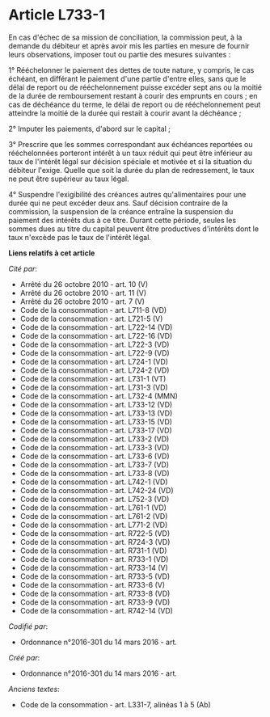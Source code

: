 # Article L733-1

En cas d'échec de sa mission de conciliation, la commission peut, à la demande du débiteur et après avoir mis les parties en
mesure de fournir leurs observations, imposer tout ou partie des mesures suivantes :

1° Rééchelonner le paiement des dettes de toute nature, y compris, le cas échéant, en différant le paiement d'une partie
d'entre elles, sans que le délai de report ou de rééchelonnement puisse excéder sept ans ou la moitié de la durée de
remboursement restant à courir des emprunts en cours ; en cas de déchéance du terme, le délai de report ou de rééchelonnement
peut atteindre la moitié de la durée qui restait à courir avant la déchéance ;

2° Imputer les paiements, d'abord sur le capital ;

3° Prescrire que les sommes correspondant aux échéances reportées ou rééchelonnées porteront intérêt à un taux réduit qui
peut être inférieur au taux de l'intérêt légal sur décision spéciale et motivée et si la situation du débiteur l'exige.
Quelle que soit la durée du plan de redressement, le taux ne peut être supérieur au taux légal.

4° Suspendre l'exigibilité des créances autres qu'alimentaires pour une durée qui ne peut excéder deux ans. Sauf décision
contraire de la commission, la suspension de la créance entraîne la suspension du paiement des intérêts dus à ce titre.
Durant cette période, seules les sommes dues au titre du capital peuvent être productives d'intérêts dont le taux n'excède
pas le taux de l'intérêt légal.

**Liens relatifs à cet article**

_Cité par_:

  - Arrêté du 26 octobre 2010 - art. 10 (V)
  - Arrêté du 26 octobre 2010 - art. 11 (V)
  - Arrêté du 26 octobre 2010 - art. 7 (V)
  - Code de la consommation - art. L711-8 (VD)
  - Code de la consommation - art. L721-5 (V)
  - Code de la consommation - art. L722-14 (VD)
  - Code de la consommation - art. L722-16 (VD)
  - Code de la consommation - art. L722-3 (VD)
  - Code de la consommation - art. L722-9 (VD)
  - Code de la consommation - art. L724-1 (VD)
  - Code de la consommation - art. L724-2 (VD)
  - Code de la consommation - art. L731-1 (VT)
  - Code de la consommation - art. L731-3 (VD)
  - Code de la consommation - art. L732-4 (MMN)
  - Code de la consommation - art. L733-12 (VD)
  - Code de la consommation - art. L733-13 (VD)
  - Code de la consommation - art. L733-15 (VD)
  - Code de la consommation - art. L733-17 (VD)
  - Code de la consommation - art. L733-2 (VD)
  - Code de la consommation - art. L733-3 (VD)
  - Code de la consommation - art. L733-6 (VD)
  - Code de la consommation - art. L733-7 (VD)
  - Code de la consommation - art. L733-8 (VD)
  - Code de la consommation - art. L742-1 (VD)
  - Code de la consommation - art. L742-24 (VD)
  - Code de la consommation - art. L752-3 (VD)
  - Code de la consommation - art. L761-1 (VD)
  - Code de la consommation - art. L761-2 (VD)
  - Code de la consommation - art. L771-2 (VD)
  - Code de la consommation - art. R722-5 (VD)
  - Code de la consommation - art. R724-3 (VD)
  - Code de la consommation - art. R731-1 (VD)
  - Code de la consommation - art. R733-1 (VD)
  - Code de la consommation - art. R733-14 (V)
  - Code de la consommation - art. R733-5 (VD)
  - Code de la consommation - art. R733-6 (V)
  - Code de la consommation - art. R733-8 (VD)
  - Code de la consommation - art. R733-9 (VD)
  - Code de la consommation - art. R742-14 (VD)

_Codifié par_:

  - Ordonnance n°2016-301 du 14 mars 2016 - art.

_Créé par_:

  - Ordonnance n°2016-301 du 14 mars 2016 - art.

_Anciens textes_:

  - Code de la consommation - art. L331-7, alinéas 1 à 5 (Ab)
